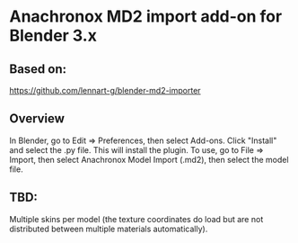 # Anachronox MD2 import add-on for Blender 3.x

## Based on:
https://github.com/lennart-g/blender-md2-importer

## Overview
In Blender, go to Edit => Preferences, then select Add-ons.  Click "Install" and select the .py file.  This will install the plugin.
To use, go to File => Import, then select Anachronox Model Import (.md2), then select the model file.


## TBD:
Multiple skins per model (the texture coordinates do load but are not distributed between multiple materials automatically).
